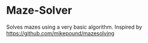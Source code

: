 # Maze-Solver
Solves mazes using a very basic algorithm. Inspired by https://github.com/mikepound/mazesolving
